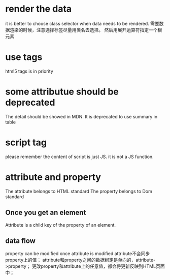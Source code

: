 <!--
 * @Author: Lmmqxyx
 * @Date: 2022-02-10 13:47:27
 * @LastEditors: Please set LastEditors
 * @LastEditTime: 2022-05-17 16:00:34
 * @FilePath: \Learning_Note\Html.md
 * @Description: 
-->
# render the data
it is better to choose class selector when data needs to be rendered.
需要数据渲染的时候，注意选择标签尽量用类名去选择。
然后用展开运算符指定一个根元素

# use tags
html5 tags is in priority

# some attributue should be deprecated
The detail should be showed in MDN.
It is deprecated to use summary in table

# script tag
please remember the content of script is just JS.
it is not a JS function.

# attribute and property
The attribute belongs to HTML standard
The property belongs to Dom standard

## Once you get an element
Attribute is a child key of the property of an element.

## data flow
property can be modified once attribute is modified
attribute不会同步property上的值；
attribute和property之间的数据绑定是单向的，attribute->property；
更改property和attribute上的任意值，都会将更新反映到HTML页面中；
